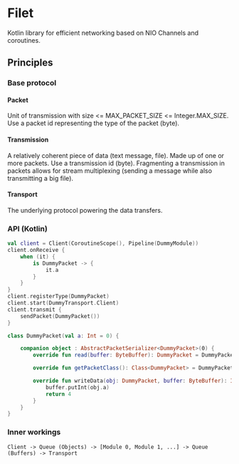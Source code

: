 # Filet
Kotlin library for efficient networking based on NIO Channels and coroutines.

## Principles

### Base protocol

#### Packet
Unit of transmission with size <= MAX_PACKET_SIZE <= Integer.MAX_SIZE.
Use a packet id representing the type of the packet (byte).

#### Transmission
A relatively coherent piece of data (text message, file).
Made up of one or more packets.
Use a transmission id (byte).
Fragmenting a transmission in packets allows for stream multiplexing
(sending a message while also transmitting a big file).

#### Transport
The underlying protocol powering the data transfers.

### API (Kotlin)
```kotlin
val client = Client(CoroutineScope(), Pipeline(DummyModule))
client.onReceive {
    when (it) {
        is DummyPacket -> {
            it.a
        }
    }
}
client.registerType(DummyPacket)
client.start(DummyTransport.Client)
client.transmit {
    sendPacket(DummyPacket())
}

class DummyPacket(val a: Int = 0) {

    companion object : AbstractPacketSerializer<DummyPacket>(0) {
        override fun read(buffer: ByteBuffer): DummyPacket = DummyPacket(buffer.int)

        override fun getPacketClass(): Class<DummyPacket> = DummyPacket::class.java

        override fun writeData(obj: DummyPacket, buffer: ByteBuffer): Int {
            buffer.putInt(obj.a)
            return 4
        }
    }
}
```

### Inner workings

```
Client -> Queue (Objects) -> [Module 0, Module 1, ...] -> Queue (Buffers) -> Transport
```
